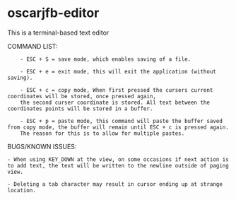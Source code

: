 # oscarjfb-editor

This is a terminal-based text editor

COMMAND LIST:
 
    	- ESC + S = save mode, which enables saving of a file. 
 
    	- ESC + e = exit mode, this will exit the application (without saving).

    	- ESC + c = copy mode, When first pressed the cursers current coordinates will be stored, once pressed again, 
		the second curser coordinate is stored. All text between the coordinates points will be stored in a buffer. 

    	- ESC + p = paste mode, this command will paste the buffer saved from copy mode, the buffer will remain until ESC + c is pressed again. 
		The reason for this is to allow for multiple pastes.  

BUGS/KNOWN ISSUES:

	- When using KEY_DOWN at the view, on some occasions if next action is to add text, the text will be written to the newline outside of paging view.  

	- Deleting a tab character may result in cursor ending up at strange location.
	
